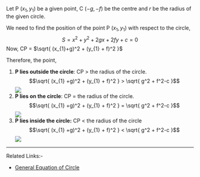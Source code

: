 Let P ($x_{1},y_{1}$) be a given point, C ($-g,-f$) be the centre and $r$ be the radius of the given circle.

We need to find the position of the point P ($x_{1},y_{1}$) with respect to the circle,
$$
S = x^2 + y^2 + 2gx + 2fy +c =0
$$
Now, CP = $\sqrt{ (x_{1}+g)^2 + (y_{1} + f)^2 }$

Therefore, the point,
1. **P lies outside the circle**: CP > the radius of the circle. $$\sqrt{ (x_{1} +g)^2 + (y_{1} + f)^2 } > \sqrt{ g^2 + f^2-c }$$ ![](Images/Untitled.png)
2. **P lies on the circle**: CP = the radius of the circle. $$\sqrt{ (x_{1} +g)^2 + (y_{1} + f)^2 } = \sqrt{ g^2 + f^2-c }$$ ![](Images/Untitled%201.png)
3. **P lies inside the circle:** CP < the radius of the circle $$\sqrt{ (x_{1} +g)^2 + (y_{1} + f)^2 } < \sqrt{ g^2 + f^2-c }$$ ![](Images/Untitled%202.png)

---
Related Links:-
- [General Equation of Circle](General%20Equation%20of%20Circle.md) 